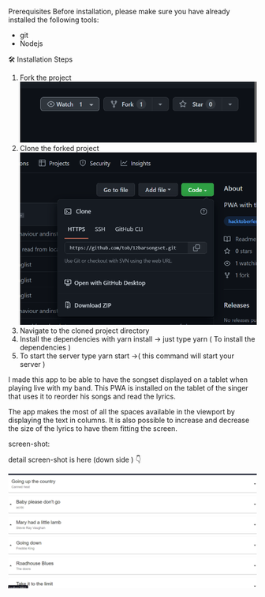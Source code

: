 Prerequisites
Before installation, please make sure you have already installed the following tools:

* git
* Nodejs

🛠️ Installation Steps
1) Fork the project
![](img/fork.png)
2) Clone the forked project
![](img/clone.png)
3) Navigate to the cloned project directory
4) Install the dependencies with yarn install
-> just type yarn ( To install the dependencies )
5) To start the server type yarn start 
->( this command will start your server )


I made this app to be able to have the songset displayed on a tablet when playing live with my band. 
This PWA is installed on the tablet of the singer that uses it to reorder his songs and read the lyrics.

The app makes the most of all the spaces available in the viewport by displaying the text in columns.
It is also possible to increase and decrease the size of the lyrics to have them fitting the screen.


screen-shot:

detail screen-shot is here  (down side )  👇

![](img/demo.png)